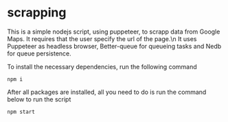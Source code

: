 # scrapping

This is a simple nodejs script, using puppeteer, to scrapp data from Google Maps.
It requires that the user specify the url of the page.\n
It uses Puppeteer as headless browser, Better-queue for queueing tasks and Nedb for queue persistence.

To install the necessary dependencies, run the following command
```
npm i
```

After all packages are installed, all you need to do is run the command below to run the script
```
npm start
```
